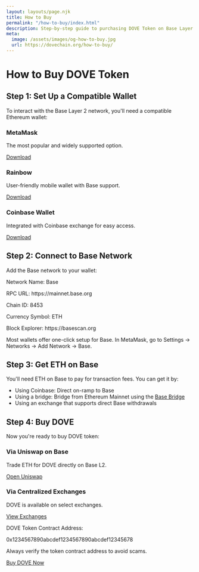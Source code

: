 ```yaml
---
layout: layouts/page.njk
title: How to Buy
permalink: "/how-to-buy/index.html"
description: Step-by-step guide to purchasing DOVE Token on Base Layer 2, including wallet setup and exchange instructions.
meta:
  image: /assets/images/og-how-to-buy.jpg
  url: https://dovechain.org/how-to-buy/
---
```


<div class="max-w-4xl mx-auto">
  <h1 class="text-4xl md:text-5xl font-bold text-center mb-8">How to Buy DOVE Token</h1>
  
  <div class="bg-white rounded-lg p-8 mb-8 shadow-lg border border-gray-100">
    <h2 class="text-2xl font-semibold mb-4">Step 1: Set Up a Compatible Wallet</h2>
    <p class="mb-4">To interact with the Base Layer 2 network, you'll need a compatible Ethereum wallet:</p>
    <div class="grid grid-cols-1 md:grid-cols-3 gap-6 mb-4">
      <div class="border border-gray-700 rounded-lg p-4 text-center">
        <h3 class="text-xl font-medium mb-2">MetaMask</h3>
        <p class="mb-3">The most popular and widely supported option.</p>
        <a href="https://metamask.io/download/" target="_blank" rel="noopener noreferrer" class="text-blue-400 hover:text-blue-300">Download</a>
      </div>
      <div class="border border-gray-700 rounded-lg p-4 text-center">
        <h3 class="text-xl font-medium mb-2">Rainbow</h3>
        <p class="mb-3">User-friendly mobile wallet with Base support.</p>
        <a href="https://rainbow.me/" target="_blank" rel="noopener noreferrer" class="text-blue-400 hover:text-blue-300">Download</a>
      </div>
      <div class="border border-gray-700 rounded-lg p-4 text-center">
        <h3 class="text-xl font-medium mb-2">Coinbase Wallet</h3>
        <p class="mb-3">Integrated with Coinbase exchange for easy access.</p>
        <a href="https://www.coinbase.com/wallet" target="_blank" rel="noopener noreferrer" class="text-blue-400 hover:text-blue-300">Download</a>
      </div>
    </div>
  </div>

  <div class="bg-white rounded-lg p-8 mb-8 shadow-lg border border-gray-100">
    <h2 class="text-2xl font-semibold mb-4">Step 2: Connect to Base Network</h2>
    <p class="mb-4">Add the Base network to your wallet:</p>
    <div class="bg-gray-800 p-4 rounded mb-4">
      <p class="font-mono text-sm mb-2">Network Name: Base</p>
      <p class="font-mono text-sm mb-2">RPC URL: https://mainnet.base.org</p>
      <p class="font-mono text-sm mb-2">Chain ID: 8453</p>
      <p class="font-mono text-sm mb-2">Currency Symbol: ETH</p>
      <p class="font-mono text-sm">Block Explorer: https://basescan.org</p>
    </div>
    <p>Most wallets offer one-click setup for Base. In MetaMask, go to Settings → Networks → Add Network → Base.</p>
  </div>

  <div class="bg-white rounded-lg p-8 mb-8 shadow-lg border border-gray-100">
    <h2 class="text-2xl font-semibold mb-4">Step 3: Get ETH on Base</h2>
    <p class="mb-4">You'll need ETH on Base to pay for transaction fees. You can get it by:</p>
    <ul class="list-disc pl-6 space-y-2 mb-4">
      <li>Using Coinbase: Direct on-ramp to Base</li>
      <li>Using a bridge: Bridge from Ethereum Mainnet using the <a href="https://bridge.base.org" target="_blank" rel="noopener noreferrer" class="text-blue-400 hover:text-blue-300">Base Bridge</a></li>
      <li>Using an exchange that supports direct Base withdrawals</li>
    </ul>
  </div>

  <div class="bg-white rounded-lg p-8 shadow-lg border border-gray-100">
    <h2 class="text-2xl font-semibold mb-4">Step 4: Buy DOVE</h2>
    <p class="mb-4">Now you're ready to buy DOVE token:</p>
    <div class="grid grid-cols-1 md:grid-cols-2 gap-6 mb-6">
      <div class="border border-gray-700 rounded-lg p-4">
        <h3 class="text-xl font-medium mb-2">Via Uniswap on Base</h3>
        <p class="mb-3">Trade ETH for DOVE directly on Base L2.</p>
        <a href="https://app.uniswap.org/#/swap?chain=base" target="_blank" rel="noopener noreferrer" class="inline-block bg-blue-600 hover:bg-blue-700 text-white font-medium py-2 px-4 rounded-full transition">Open Uniswap</a>
      </div>
      <div class="border border-gray-700 rounded-lg p-4">
        <h3 class="text-xl font-medium mb-2">Via Centralized Exchanges</h3>
        <p class="mb-3">DOVE is available on select exchanges.</p>
        <a href="#" class="inline-block bg-blue-600 hover:bg-blue-700 text-white font-medium py-2 px-4 rounded-full transition">View Exchanges</a>
      </div>
    </div>
    <div class="bg-gray-800 p-4 rounded mb-4">
      <p class="font-mono text-sm mb-2">DOVE Token Contract Address:</p>
      <p class="font-mono text-sm break-all">0x1234567890abcdef1234567890abcdef12345678</p>
    </div>
    <div class="text-center mt-6">
      <p class="text-sm text-gray-400 mb-4">Always verify the token contract address to avoid scams.</p>
      <a href="#" class="inline-block bg-green-600 hover:bg-green-700 text-white font-medium py-2 px-6 rounded-full transition">Buy DOVE Now</a>
    </div>
  </div>
</div>
